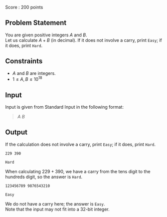 Score : $200$ points

## Problem Statement

You are given positive integers $A$ and $B$.<br>
Let us calculate $A+B$ (in decimal). If it does not involve a carry, print `Easy`; if it does, print `Hard`.

## Constraints

- $A$ and $B$ are integers.
- $1 \le A,B \le 10^{18}$

## Input

Input is given from Standard Input in the following format:

> $A$ $B$

## Output

If the calculation does not involve a carry, print `Easy`; if it does, print `Hard`.

```input1
229 390
```

```output1
Hard
```

When calculating $229+390$, we have a carry from the tens digit to the hundreds digit, so the answer is `Hard`.

```input2
123456789 9876543210
```

```output2
Easy
```

We do not have a carry here; the answer is `Easy`.<br>
Note that the input may not fit into a $32$-bit integer.